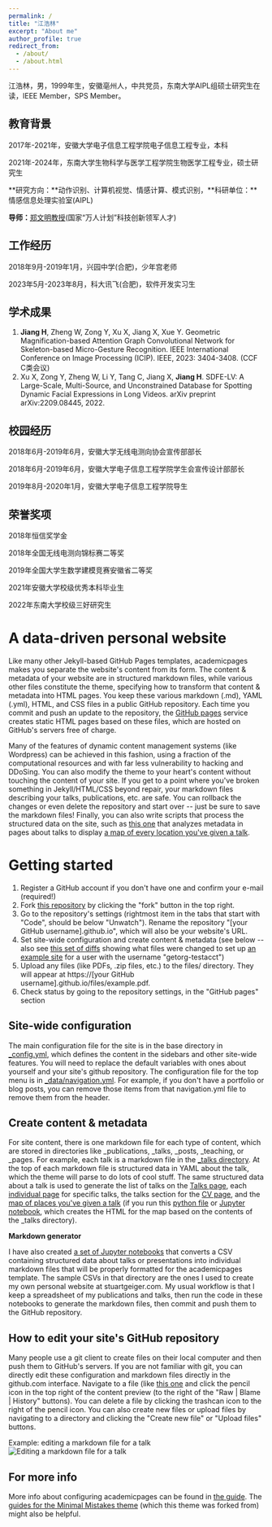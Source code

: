 ```yaml
---
permalink: /
title: "江浩林"
excerpt: "About me"
author_profile: true
redirect_from: 
  - /about/
  - /about.html
---
```


江浩林，男，1999年生，安徽亳州人，中共党员，东南大学AIPL组硕士研究生在读，IEEE Member，SPS Member。

教育背景
------

2017年-2021年，安徽大学电子信息工程学院电子信息工程专业，本科

2021年-2024年，东南大学生物科学与医学工程学院生物医学工程专业，硕士研究生

**研究方向：**动作识别、计算机视觉、情感计算、模式识别，**科研单位：**情感信息处理实验室(AIPL)

**导师：**[郑文明教授](https://bme.seu.edu.cn/2023/0906/c463a463665/page.htm)(国家“万人计划”科技创新领军人才)

工作经历
------
2018年9月-2019年1月，兴园中学(合肥)，少年宫老师

2023年5月-2023年8月，科大讯飞(合肥)，软件开发实习生      

学术成果
------
1. **Jiang H**, Zheng W, Zong Y, Xu X, Jiang X, Xue Y. Geometric Magnification-based Attention Graph Convolutional Network for Skeleton-based Micro-Gesture Recognition. IEEE International Conference on Image Processing (ICIP). IEEE, 2023: 3404-3408. (CCF C类会议)
2. Xu X, Zong Y, Zheng W, Li Y, Tang C, Jiang X, **Jiang H**. SDFE-LV: A Large-Scale, Multi-Source, and Unconstrained Database for Spotting Dynamic Facial Expressions in Long Videos. arXiv preprint arXiv:2209.08445, 2022.

校园经历
------
2018年6月-2019年6月，安徽大学无线电测向协会宣传部部长

2018年6月-2019年6月，安徽大学电子信息工程学院学生会宣传设计部部长

2019年8月-2020年1月，安徽大学电子信息工程学院导生

荣誉奖项
------
2018年恒信奖学金

2018年全国无线电测向锦标赛二等奖

2019年全国大学生数学建模竞赛安徽省二等奖

2021年安徽大学校级优秀本科毕业生

2022年东南大学校级三好研究生

A data-driven personal website
======
Like many other Jekyll-based GitHub Pages templates, academicpages makes you separate the website's content from its form. The content & metadata of your website are in structured markdown files, while various other files constitute the theme, specifying how to transform that content & metadata into HTML pages. You keep these various markdown (.md), YAML (.yml), HTML, and CSS files in a public GitHub repository. Each time you commit and push an update to the repository, the [GitHub pages](https://pages.github.com/) service creates static HTML pages based on these files, which are hosted on GitHub's servers free of charge.

Many of the features of dynamic content management systems (like Wordpress) can be achieved in this fashion, using a fraction of the computational resources and with far less vulnerability to hacking and DDoSing. You can also modify the theme to your heart's content without touching the content of your site. If you get to a point where you've broken something in Jekyll/HTML/CSS beyond repair, your markdown files describing your talks, publications, etc. are safe. You can rollback the changes or even delete the repository and start over -- just be sure to save the markdown files! Finally, you can also write scripts that process the structured data on the site, such as [this one](https://github.com/academicpages/academicpages.github.io/blob/master/talkmap.ipynb) that analyzes metadata in pages about talks to display [a map of every location you've given a talk](https://academicpages.github.io/talkmap.html).

Getting started
======
1. Register a GitHub account if you don't have one and confirm your e-mail (required!)
1. Fork [this repository](https://github.com/academicpages/academicpages.github.io) by clicking the "fork" button in the top right. 
1. Go to the repository's settings (rightmost item in the tabs that start with "Code", should be below "Unwatch"). Rename the repository "[your GitHub username].github.io", which will also be your website's URL.
1. Set site-wide configuration and create content & metadata (see below -- also see [this set of diffs](http://archive.is/3TPas) showing what files were changed to set up [an example site](https://getorg-testacct.github.io) for a user with the username "getorg-testacct")
1. Upload any files (like PDFs, .zip files, etc.) to the files/ directory. They will appear at https://[your GitHub username].github.io/files/example.pdf.  
1. Check status by going to the repository settings, in the "GitHub pages" section

Site-wide configuration
------
The main configuration file for the site is in the base directory in [_config.yml](https://github.com/academicpages/academicpages.github.io/blob/master/_config.yml), which defines the content in the sidebars and other site-wide features. You will need to replace the default variables with ones about yourself and your site's github repository. The configuration file for the top menu is in [_data/navigation.yml](https://github.com/academicpages/academicpages.github.io/blob/master/_data/navigation.yml). For example, if you don't have a portfolio or blog posts, you can remove those items from that navigation.yml file to remove them from the header. 

Create content & metadata
------
For site content, there is one markdown file for each type of content, which are stored in directories like _publications, _talks, _posts, _teaching, or _pages. For example, each talk is a markdown file in the [_talks directory](https://github.com/academicpages/academicpages.github.io/tree/master/_talks). At the top of each markdown file is structured data in YAML about the talk, which the theme will parse to do lots of cool stuff. The same structured data about a talk is used to generate the list of talks on the [Talks page](https://academicpages.github.io/talks), each [individual page](https://academicpages.github.io/talks/2012-03-01-talk-1) for specific talks, the talks section for the [CV page](https://academicpages.github.io/cv), and the [map of places you've given a talk](https://academicpages.github.io/talkmap.html) (if you run this [python file](https://github.com/academicpages/academicpages.github.io/blob/master/talkmap.py) or [Jupyter notebook](https://github.com/academicpages/academicpages.github.io/blob/master/talkmap.ipynb), which creates the HTML for the map based on the contents of the _talks directory).

**Markdown generator**

I have also created [a set of Jupyter notebooks](https://github.com/academicpages/academicpages.github.io/tree/master/markdown_generator
) that converts a CSV containing structured data about talks or presentations into individual markdown files that will be properly formatted for the academicpages template. The sample CSVs in that directory are the ones I used to create my own personal website at stuartgeiger.com. My usual workflow is that I keep a spreadsheet of my publications and talks, then run the code in these notebooks to generate the markdown files, then commit and push them to the GitHub repository.

How to edit your site's GitHub repository
------
Many people use a git client to create files on their local computer and then push them to GitHub's servers. If you are not familiar with git, you can directly edit these configuration and markdown files directly in the github.com interface. Navigate to a file (like [this one](https://github.com/academicpages/academicpages.github.io/blob/master/_talks/2012-03-01-talk-1.md) and click the pencil icon in the top right of the content preview (to the right of the "Raw | Blame | History" buttons). You can delete a file by clicking the trashcan icon to the right of the pencil icon. You can also create new files or upload files by navigating to a directory and clicking the "Create new file" or "Upload files" buttons. 

Example: editing a markdown file for a talk
![Editing a markdown file for a talk](/images/editing-talk.png)

For more info
------
More info about configuring academicpages can be found in [the guide](https://academicpages.github.io/markdown/). The [guides for the Minimal Mistakes theme](https://mmistakes.github.io/minimal-mistakes/docs/configuration/) (which this theme was forked from) might also be helpful.
